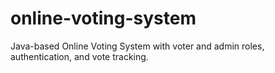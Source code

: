 # online-voting-system
Java-based Online Voting System with voter and admin roles, authentication, and vote tracking.
